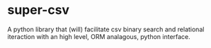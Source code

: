 # super-csv

A python library that (will) facilitate csv binary search and relational iteraction with an high level, ORM analagous, python interface.
